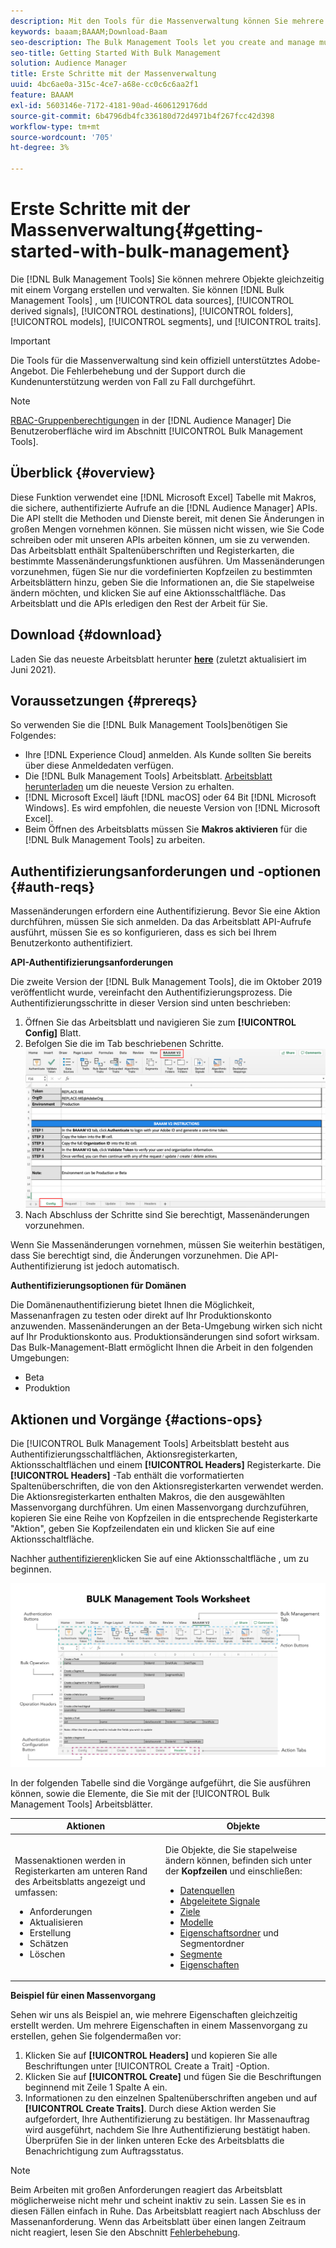 ```yaml
---
description: Mit den Tools für die Massenverwaltung können Sie mehrere Objekte gleichzeitig mit einem Vorgang erstellen und verwalten. Sie können Massenverwaltungswerkzeuge verwenden, um mit Datenquellen, abgeleiteten Signalen, Zielen, Ordnern, Segmenten und Eigenschaften zu arbeiten.
keywords: baaam;BAAAM;Download-Baam
seo-description: The Bulk Management Tools let you create and manage multiple objects at once with single operation. You can use Bulk Management Tools to work with data sources, derived signals, destinations, folders, segments, and traits.
seo-title: Getting Started With Bulk Management
solution: Audience Manager
title: Erste Schritte mit der Massenverwaltung
uuid: 4bc6ae0a-315c-4ce7-a68e-cc0c6c6aa2f1
feature: BAAAM
exl-id: 5603146e-7172-4181-90ad-4606129176dd
source-git-commit: 6b4796db4fc336180d72d4971b4f267fcc42d398
workflow-type: tm+mt
source-wordcount: '705'
ht-degree: 3%

---
```



# Erste Schritte mit der Massenverwaltung{#getting-started-with-bulk-management}

Die [!DNL Bulk Management Tools] Sie können mehrere Objekte gleichzeitig mit einem Vorgang erstellen und verwalten. Sie können [!DNL Bulk Management Tools] , um [!UICONTROL data sources], [!UICONTROL derived signals], [!UICONTROL destinations], [!UICONTROL folders], [!UICONTROL models], [!UICONTROL segments], und [!UICONTROL traits].

>[!IMPORTANT]
>
>Die Tools für die Massenverwaltung sind kein offiziell unterstütztes Adobe-Angebot. Die Fehlerbehebung und der Support durch die Kundenunterstützung werden von Fall zu Fall durchgeführt.

<!-- 

c_bulk_start.xml

 -->

>[!NOTE]
>
>[RBAC-Gruppenberechtigungen](../../features/administration/administration-overview.md) in der [!DNL Audience Manager] Die Benutzeroberfläche wird im Abschnitt [!UICONTROL Bulk Management Tools].

## Überblick {#overview}

Diese Funktion verwendet eine [!DNL Microsoft Excel] Tabelle mit Makros, die sichere, authentifizierte Aufrufe an die [!DNL Audience Manager] APIs. Die API stellt die Methoden und Dienste bereit, mit denen Sie Änderungen in großen Mengen vornehmen können. Sie müssen nicht wissen, wie Sie Code schreiben oder mit unseren APIs arbeiten können, um sie zu verwenden. Das Arbeitsblatt enthält Spaltenüberschriften und Registerkarten, die bestimmte Massenänderungsfunktionen ausführen. Um Massenänderungen vorzunehmen, fügen Sie nur die vordefinierten Kopfzeilen zu bestimmten Arbeitsblättern hinzu, geben Sie die Informationen an, die Sie stapelweise ändern möchten, und klicken Sie auf eine Aktionsschaltfläche. Das Arbeitsblatt und die APIs erledigen den Rest der Arbeit für Sie.

## Download {#download}

Laden Sie das neueste Arbeitsblatt herunter **[here](assets/BAAAM_V2_20210609.xlsm)** (zuletzt aktualisiert im Juni 2021).

## Voraussetzungen {#prereqs}

So verwenden Sie die [!DNL Bulk Management Tools]benötigen Sie Folgendes:

* Ihre [!DNL Experience Cloud] anmelden. Als Kunde sollten Sie bereits über diese Anmeldedaten verfügen.
* Die [!DNL Bulk Management Tools] Arbeitsblatt. [Arbeitsblatt herunterladen](assets/BAAAM_V2_20200502.xlsm) um die neueste Version zu erhalten.
* [!DNL Microsoft Excel] läuft [!DNL macOS] oder 64 Bit [!DNL Microsoft Windows]. Es wird empfohlen, die neueste Version von [!DNL Microsoft Excel].
* Beim Öffnen des Arbeitsblatts müssen Sie **Makros aktivieren** für die [!DNL Bulk Management Tools] zu arbeiten.

## Authentifizierungsanforderungen und -optionen {#auth-reqs}

Massenänderungen erfordern eine Authentifizierung. Bevor Sie eine Aktion durchführen, müssen Sie sich anmelden. Da das Arbeitsblatt API-Aufrufe ausführt, müssen Sie es so konfigurieren, dass es sich bei Ihrem Benutzerkonto authentifiziert.

**API-Authentifizierungsanforderungen**

Die zweite Version der [!DNL Bulk Management Tools], die im Oktober 2019 veröffentlicht wurde, vereinfacht den Authentifizierungsprozess. Die Authentifizierungsschritte in dieser Version sind unten beschrieben:

1. Öffnen Sie das Arbeitsblatt und navigieren Sie zum **[!UICONTROL Config]** Blatt.
2. Befolgen Sie die im Tab beschriebenen Schritte.
   ![](assets/baaam-authentication.png)
3. Nach Abschluss der Schritte sind Sie berechtigt, Massenänderungen vorzunehmen.

Wenn Sie Massenänderungen vornehmen, müssen Sie weiterhin bestätigen, dass Sie berechtigt sind, die Änderungen vorzunehmen. Die API-Authentifizierung ist jedoch automatisch.

**Authentifizierungsoptionen für Domänen**

Die Domänenauthentifizierung bietet Ihnen die Möglichkeit, Massenanfragen zu testen oder direkt auf Ihr Produktionskonto anzuwenden. Massenänderungen an der Beta-Umgebung wirken sich nicht auf Ihr Produktionskonto aus. Produktionsänderungen sind sofort wirksam. Das Bulk-Management-Blatt ermöglicht Ihnen die Arbeit in den folgenden Umgebungen:

* Beta
* Produktion

## Aktionen und Vorgänge {#actions-ops}

Die [!UICONTROL Bulk Management Tools] Arbeitsblatt besteht aus Authentifizierungsschaltflächen, Aktionsregisterkarten, Aktionsschaltflächen und einem **[!UICONTROL Headers]** Registerkarte. Die **[!UICONTROL Headers]** -Tab enthält die vorformatierten Spaltenüberschriften, die von den Aktionsregisterkarten verwendet werden. Die Aktionsregisterkarten enthalten Makros, die den ausgewählten Massenvorgang durchführen. Um einen Massenvorgang durchzuführen, kopieren Sie eine Reihe von Kopfzeilen in die entsprechende Registerkarte &quot;Aktion&quot;, geben Sie Kopfzeilendaten ein und klicken Sie auf eine Aktionsschaltfläche.

Nachher [authentifizieren](#auth-reqs)klicken Sie auf eine Aktionsschaltfläche , um zu beginnen.

![](assets/baaam-worksheet.png)

In der folgenden Tabelle sind die Vorgänge aufgeführt, die Sie ausführen können, sowie die Elemente, die Sie mit der [!UICONTROL Bulk Management Tools] Arbeitsblätter.

<table id="table_B9B3E09B692E42BAA52FB32C18B00709"> 
 <thead> 
  <tr> 
   <th colname="col1" class="entry"> Aktionen </th> 
   <th colname="col2" class="entry"> Objekte </th> 
  </tr> 
 </thead>
 <tbody> 
  <tr> 
   <td colname="col1"> <p>Massenaktionen werden in Registerkarten am unteren Rand des Arbeitsblatts angezeigt und umfassen: </p> <p> 
     <ul id="ul_49F46B9E00C045D29E40258EB7BDCFBB"> 
      <li id="li_193C41EA19EF4D738FBA037D2BF9B05C">Anforderungen </li> 
      <li id="li_5BE2E13D839F4958AAA5C01B7EFC5096">Aktualisieren </li> 
      <li id="li_4CCCC739795945DF8C89787F9A67EB88">Erstellung     </li> 
      <li id="li_C7D36D2BDF0448CEAF3A5EABE41038E8">Schätzen </li> 
      <li id="li_07A3E94326124A3092362D9896EB7732">Löschen </li> 
     </ul> </p> </td> 
   <td colname="col2"> <p>Die Objekte, die Sie stapelweise ändern können, befinden sich unter der <b><span class="uicontrol"> Kopfzeilen</span></b> und einschließen: </p> <p> 
     <ul id="ul_A7A96F2B1B63430B9A1E1184AC5FA8F2"> 
      <li id="li_E3D9E2E190B04BE685337AC6140C371C"> <a href="../../features/datasources-list-and-settings.md#data-sources-list-and-settings"> Datenquellen</a> </li> 
      <li id="li_B645385E40684FA28770913EAF18CB2C"> <a href="../../features/derived-signals.md"> Abgeleitete Signale</a> </li> 
      <li id="li_9059F8C4A41A410899BDEFC76D3F5949"> <a href="../../features/destinations/destinations.md">Ziele </a> </li> 
      <li> <a href="../../features/algorithmic-models/understanding-models.md"> Modelle</a> </li> 
      <li id="li_BB5A445150754E53AA38C78461326932"> <a href="../../features/traits/trait-storage.md#trait-storage"> Eigenschaftsordner</a> und Segmentordner </li> 
      <li id="li_7A27DBF64E0945CF8AE8C96E8C6EDA09"> <a href="../../features/segments/segments-purpose.md">Segmente </a> </li> 
      <li id="li_A4640A34930040DEA8555EAF0AE2A702"> <a href="../../features/traits/trait-details-page.md">Eigenschaften </a> </li> 
     </ul> </p> </td> 
  </tr> 
 </tbody> 
</table>

**Beispiel für einen Massenvorgang**

Sehen wir uns als Beispiel an, wie mehrere Eigenschaften gleichzeitig erstellt werden. Um mehrere Eigenschaften in einem Massenvorgang zu erstellen, gehen Sie folgendermaßen vor:

1. Klicken Sie auf **[!UICONTROL Headers]** und kopieren Sie alle Beschriftungen unter [!UICONTROL Create a Trait] -Option.
2. Klicken Sie auf **[!UICONTROL Create]** und fügen Sie die Beschriftungen beginnend mit Zeile 1 Spalte A ein.
3. Informationen zu den einzelnen Spaltenüberschriften angeben und auf **[!UICONTROL Create Traits]**. Durch diese Aktion werden Sie aufgefordert, Ihre Authentifizierung zu bestätigen. Ihr Massenauftrag wird ausgeführt, nachdem Sie Ihre Authentifizierung bestätigt haben. Überprüfen Sie in der linken unteren Ecke des Arbeitsblatts die Benachrichtigung zum Auftragsstatus.


>[!NOTE]
>
>Beim Arbeiten mit großen Anforderungen reagiert das Arbeitsblatt möglicherweise nicht mehr und scheint inaktiv zu sein. Lassen Sie es in diesen Fällen einfach in Ruhe. Das Arbeitsblatt reagiert nach Abschluss der Massenanforderung. Wenn das Arbeitsblatt über einen langen Zeitraum nicht reagiert, lesen Sie den Abschnitt [Fehlerbehebung](../../reference/bulk-management-tools/bulk-troubleshooting.md).
